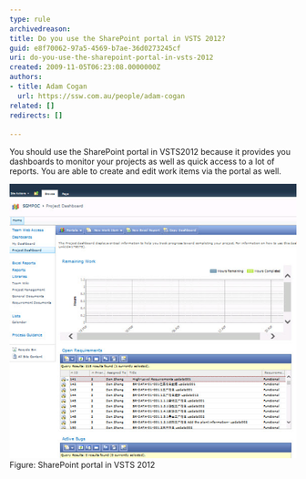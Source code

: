 ```yaml
---
type: rule
archivedreason: 
title: Do you use the SharePoint portal in VSTS 2012?
guid: e8f70062-97a5-4569-b7ae-36d0273245cf
uri: do-you-use-the-sharepoint-portal-in-vsts-2012
created: 2009-11-05T06:23:08.0000000Z
authors:
- title: Adam Cogan
  url: https://ssw.com.au/people/adam-cogan
related: []
redirects: []

---
```


You should use the SharePoint portal in VSTS2012 because it provides you dashboards to monitor your projects as well as quick access to a lot of reports. You are able to create and edit work items via the portal as well. 

<!--endintro-->


![](VS2012-SharePointPortal.jpg)
<font class="ms-rteCustom-FigureNormal">Figure: SharePoint portal in VSTS 2012 </font>

